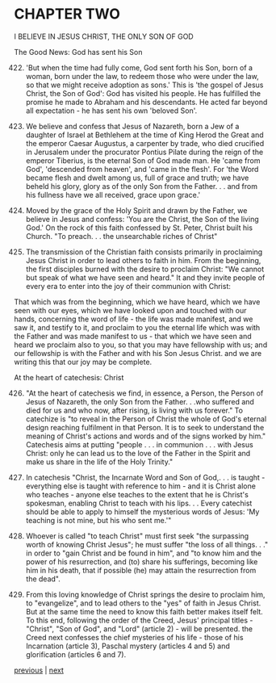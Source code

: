 # CHAPTER TWO

I BELIEVE IN JESUS CHRIST, THE ONLY SON OF GOD

The Good News: God has sent his Son

422. 'But when the time had fully come, God sent forth his Son, born of a woman, born under the law, to redeem those who were under the law, so that we might receive adoption as sons.' This is 'the gospel of Jesus Christ, the Son of God': God has visited his people. He has fulfilled the promise he made to Abraham and his descendants. He acted far beyond all expectation - he has sent his own 'beloved Son'.

423. We believe and confess that Jesus of Nazareth, born a Jew of a daughter of Israel at Bethlehem at the time of King Herod the Great and the emperor Caesar Augustus, a carpenter by trade, who died crucified in Jerusalem under the procurator Pontius Pilate during the reign of the emperor Tiberius, is the eternal Son of God made man. He 'came from God', 'descended from heaven', and 'came in the flesh'. For 'the Word became flesh and dwelt among us, full of grace and truth; we have beheld his glory, glory as of the only Son from the Father. . . and from his fullness have we all received, grace upon grace.'

424. Moved by the grace of the Holy Spirit and drawn by the Father, we believe in Jesus and confess: 'You are the Christ, the Son of the living God.' On the rock of this faith confessed by St. Peter, Christ built his Church. "To preach. . . the unsearchable riches of Christ"

425. The transmission of the Christian faith consists primarily in proclaiming Jesus Christ in order to lead others to faith in him. From the beginning, the first disciples burned with the desire to proclaim Christ: "We cannot but speak of what we have seen and heard." It and they invite people of every era to enter into the joy of their communion with Christ:

That which was from the beginning, which we have heard, which we have seen with our eyes, which we have looked upon and touched with our hands, concerning the word of life - the life was made manifest, and we saw it, and testify to it, and proclaim to you the eternal life which was with the Father and was made manifest to us - that which we have seen and heard we proclaim also to you, so that you may have fellowship with us; and our fellowship is with the Father and with his Son Jesus Christ. and we are writing this that our joy may be complete.

At the heart of catechesis: Christ

426. "At the heart of catechesis we find, in essence, a Person, the Person of Jesus of Nazareth, the only Son from the Father. . .who suffered and died for us and who now, after rising, is living with us forever." To catechize is "to reveal in the Person of Christ the whole of God's eternal design reaching fulfilment in that Person. It is to seek to understand the meaning of Christ's actions and words and of the signs worked by him." Catechesis aims at putting "people . . . in communion . . . with Jesus Christ: only he can lead us to the love of the Father in the Spirit and make us share in the life of the Holy Trinity."

427. In catechesis "Christ, the Incarnate Word and Son of God,. . . is taught - everything else is taught with reference to him - and it is Christ alone who teaches - anyone else teaches to the extent that he is Christ's spokesman, enabling Christ to teach with his lips. . . Every catechist should be able to apply to himself the mysterious words of Jesus: 'My teaching is not mine, but his who sent me.'"

428. Whoever is called "to teach Christ" must first seek "the surpassing worth of knowing Christ Jesus"; he must suffer "the loss of all things. . ." in order to "gain Christ and be found in him", and "to know him and the power of his resurrection, and (to) share his sufferings, becoming like him in his death, that if possible (he) may attain the resurrection from the dead".

429. From this loving knowledge of Christ springs the desire to proclaim him, to "evangelize", and to lead others to the "yes" of faith in Jesus Christ. But at the same time the need to know this faith better makes itself felt. To this end, following the order of the Creed, Jesus' principal titles - "Christ", "Son of God", and "Lord" (article 2) - will be presented. the Creed next confesses the chief mysteries of his life - those of his Incarnation (article 3), Paschal mystery (articles 4 and 5) and glorification (articles 6 and 7).

[previous](https://github.com/Tenari/non-fiction/blob/master/catechism/__P1C.md) | [next](https://github.com/Tenari/non-fiction/blob/master/catechism/__P1E.md)